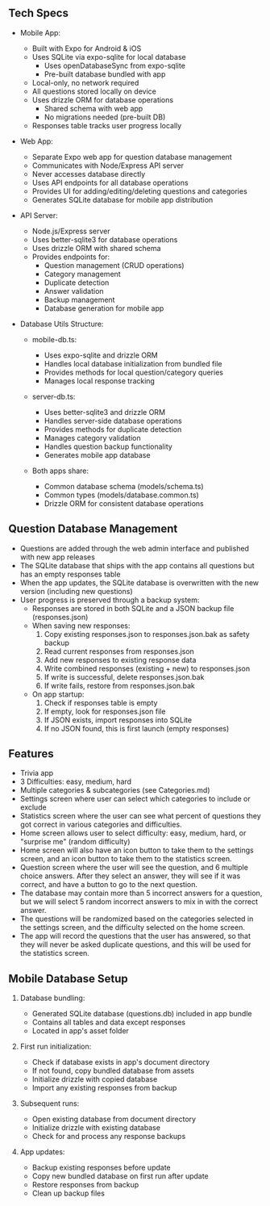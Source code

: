 ## Tech Specs
  - Mobile App:
    - Built with Expo for Android & iOS
    - Uses SQLite via expo-sqlite for local database
      - Uses openDatabaseSync from expo-sqlite
      - Pre-built database bundled with app
    - Local-only, no network required
    - All questions stored locally on device
    - Uses drizzle ORM for database operations
      - Shared schema with web app
      - No migrations needed (pre-built DB)
    - Responses table tracks user progress locally

  - Web App:
    - Separate Expo web app for question database management
    - Communicates with Node/Express API server
    - Never accesses database directly
    - Uses API endpoints for all database operations
    - Provides UI for adding/editing/deleting questions and categories
    - Generates SQLite database for mobile app distribution

  - API Server:
    - Node.js/Express server
    - Uses better-sqlite3 for database operations
    - Uses drizzle ORM with shared schema
    - Provides endpoints for:
      - Question management (CRUD operations)
      - Category management
      - Duplicate detection
      - Answer validation
      - Backup management
      - Database generation for mobile app

  - Database Utils Structure:
    - mobile-db.ts:
      - Uses expo-sqlite and drizzle ORM
      - Handles local database initialization from bundled file
      - Provides methods for local question/category queries
      - Manages local response tracking

    - server-db.ts:
      - Uses better-sqlite3 and drizzle ORM
      - Handles server-side database operations
      - Provides methods for duplicate detection
      - Manages category validation
      - Handles question backup functionality
      - Generates mobile app database

    - Both apps share:
      - Common database schema (models/schema.ts)
      - Common types (models/database.common.ts)
      - Drizzle ORM for consistent database operations

## Question Database Management
  - Questions are added through the web admin interface and published with new app releases
  - The SQLite database that ships with the app contains all questions but has an empty responses table
  - When the app updates, the SQLite database is overwritten with the new version (including new questions)
  - User progress is preserved through a backup system:
    - Responses are stored in both SQLite and a JSON backup file (responses.json)
    - When saving new responses:
      1. Copy existing responses.json to responses.json.bak as safety backup
      2. Read current responses from responses.json
      3. Add new responses to existing response data
      4. Write combined responses (existing + new) to responses.json
      5. If write is successful, delete responses.json.bak
      6. If write fails, restore from responses.json.bak
    - On app startup:
      1. Check if responses table is empty
      2. If empty, look for responses.json file
      3. If JSON exists, import responses into SQLite
      4. If no JSON found, this is first launch (empty responses)

## Features
  - Trivia app
  - 3 Difficulties: easy, medium, hard
  - Multiple categories & subcategories (see Categories.md)
  - Settings screen where user can select which categories to include or exclude
  - Statistics screen where the user can see what percent of questions they got correct in various categories and difficulties.
  - Home screen allows user to select difficulty: easy, medium, hard, or "surprise me" (random difficulty)
  - Home screen will also have an icon button to take them to the settings screen, and an icon button to take them to the statistics screen.
  - Question screen where the user will see the question, and 6 multiple choice answers. After they select an answer, they will see if it was correct, and have a button to go to the next question.
  - The database may contain more than 5 incorrect answers for a question, but we will select 5 random incorrect answers to mix in with the correct answer.
  - The questions will be randomized based on the categories selected in the settings screen, and the difficulty selected on the home screen.
  - The app will record the questions that the user has answered, so that they will never be asked duplicate questions, and this will be used for the statistics screen.

## Mobile Database Setup
1. Database bundling:
   - Generated SQLite database (questions.db) included in app bundle
   - Contains all tables and data except responses
   - Located in app's asset folder

2. First run initialization:
   - Check if database exists in app's document directory
   - If not found, copy bundled database from assets
   - Initialize drizzle with copied database
   - Import any existing responses from backup

3. Subsequent runs:
   - Open existing database from document directory
   - Initialize drizzle with existing database
   - Check for and process any response backups

4. App updates:
   - Backup existing responses before update
   - Copy new bundled database on first run after update
   - Restore responses from backup
   - Clean up backup files

